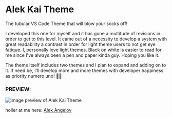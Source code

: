 
# Alek Kai Theme
The tubular VS Code Theme that will blow your socks off!  
  
I developed this one for myself and it has gone a multitude of revisions in order to get to this level. It came out of a necessity to develop a system with great readability a contrast in order for light theme users to not get eye fatique. I, personally love light themes. Black on white is easier to read for me since I've always been a pen and paper kinda guy. Hoping you like it.  
  
The theme itself includes two themes and I plan to expand and adding on to it. If need be, I'll develop more and more themes with developer happiness as priority numero uno! 🙏😎 

### PREVIEW:
![Image preview of Alek Kai Theme](https://i.imgur.com/4Tlul4d.jpg)

holler at me here: [Alek Angelov](http://alekangelov.com) 